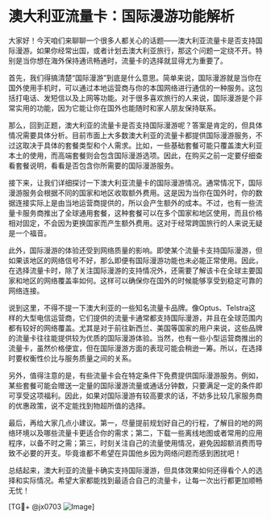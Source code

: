 # 澳大利亚流量卡：国际漫游功能解析

大家好！今天咱们来聊聊一个很多人都关心的话题——澳大利亚流量卡是否支持国际漫游。如果你经常出国，或者计划去澳大利亚旅行，那这个问题一定绕不开。特别是当你想在海外保持通讯畅通时，流量卡的选择就显得尤为重要了。

首先，我们得搞清楚“国际漫游”到底是什么意思。简单来说，国际漫游就是当你在国外使用手机时，可以通过本地运营商与你的本国网络进行通信的一种服务。这包括打电话、发短信以及上网等功能。对于很多喜欢旅行的人来说，国际漫游是个非常实用的功能，因为它能让你在国外也能随时和家人朋友保持联系。

那么，回到正题，澳大利亚的流量卡是否支持国际漫游呢？答案是肯定的，但具体情况需要具体分析。目前市面上大多数澳大利亚的流量卡都提供国际漫游服务，不过这取决于具体的套餐类型和个人需求。比如，一些基础套餐可能只覆盖澳大利亚本土的使用，而高端套餐则会包含国际漫游选项。因此，在购买之前一定要仔细查看套餐说明，看看是否包含你所需要的国际漫游服务。

接下来，让我们详细探讨一下澳大利亚流量卡的国际漫游情况。通常情况下，国际漫游服务会根据不同的国家和地区收取额外费用。这是因为当你在国外时，你的数据连接实际上是由当地运营商提供的，所以会产生额外的成本。不过，也有一些流量卡服务商推出了全球通用套餐，这种套餐可以在多个国家和地区使用，而且价格相对固定，不会因为更换国家而产生额外费用。这对于经常跨国旅行的人来说无疑是一个福音。

此外，国际漫游的体验还受到网络质量的影响。即使某个流量卡支持国际漫游，但如果该地区的网络信号不好，那么即便有国际漫游功能也未必能正常使用。因此，在选择流量卡时，除了关注国际漫游的支持情况外，还需要了解该卡在全球主要国家和地区的网络覆盖率如何。这样可以确保你在国外的时候能够享受到稳定可靠的网络连接。

说到这里，不得不提一下澳大利亚的一些知名流量卡品牌。像Optus、Telstra这样的大型电信运营商，它们提供的流量卡通常都支持国际漫游，并且在全球范围内都有较好的网络覆盖。尤其是对于前往新西兰、美国等国家的用户来说，这些品牌的流量卡往往能提供较为优质的国际漫游体验。当然，也有一些小型运营商推出的流量卡，虽然价格便宜，但在国际漫游方面的表现可能会稍逊一筹。所以，在选择时要权衡性价比与服务质量之间的关系。

另外，值得注意的是，有些流量卡会在特定条件下免费提供国际漫游服务。例如，某些套餐可能会赠送一定量的国际漫游流量或通话分钟数，只要满足一定的条件即可享受这项福利。因此，如果对国际漫游有较高要求的话，不妨多比较几家服务商的优惠政策，说不定能找到物超所值的选择。

最后，再给大家几点小建议。第一，尽量提前规划好自己的行程，了解目的地的网络环境以及哪些流量卡更适合你的需求；第二，下载一些离线地图或者常用的应用程序，以备不时之需；第三，时刻关注自己的流量使用情况，避免因超额消费而导致不必要的开支。毕竟谁都不希望在异国他乡因为网络问题而感到困扰吧！

总结起来，澳大利亚的流量卡确实支持国际漫游，但具体效果如何还得看个人的选择和实际情况。希望大家都能找到最适合自己的流量卡，让每一次出行都更加顺畅无忧！

[TG💪+ @jx0703 ![Image](https://github.com/user-attachments/assets/dbca1d08-cadb-493c-b0ec-ad6f7a83f270)]